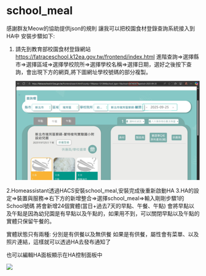 # school_meal
感謝群友Meow的協助提供json的規則
讓我可以把校園食材登錄查詢系統接入到HA中
安裝步驟如下:
1. 請先到教育部校園食材登錄網站
   https://fatraceschool.k12ea.gov.tw/frontend/index.html
   進階查詢=>選擇縣市=>選擇區域=>選擇學校院所=>選擇學校名稱=>選擇日期，選好之後按下查詢，會出現下方的網頁,將下圖網址學校號碼的部分複製。
   
   <img src="https://github.com/shihkefa/school_meal/blob/main/schoolNO.png?raw=true" width="800">

2.Homeassistant透過HACS安裝school_meal,安裝完成後重新啟動HA
3.HA的設定=>裝置與服務=>右下方的新增整合=>選擇school_meal=>輸入剛剛步驟1的School號碼
將會新增24個實體(當日+過去7天的早點、午餐、午點)
會將早點以及午點是因為幼兒園是有早點以及午點的，如果用不到，可以關閉早點以及午點的實體只保留午餐的。

實體狀態只有兩種: 分別是有供餐以及無供餐
如果是有供餐，屬性會有菜單、以及照片連結，這樣就可以透過HA去發布通知了

也可以編輯HA面板顯示在HA控制面板中

   <img src="https://github.com/shihkefa/school_meal/blob/main/HAUI-ezgif.com-video-to-gif-converter.gif?raw=true" width="400">





   
